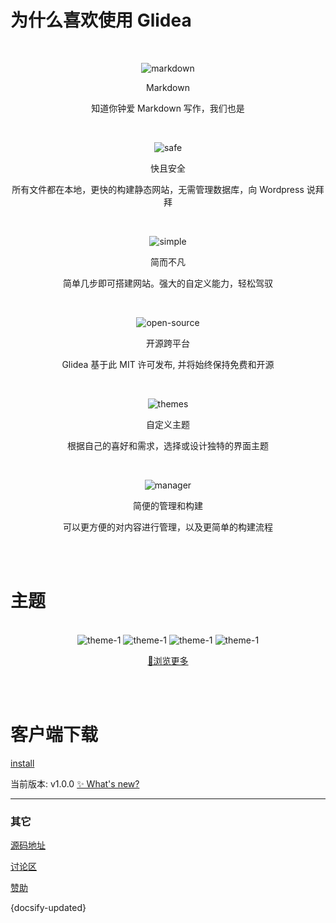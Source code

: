 # 为什么喜欢使用 Glidea <!-- {docsify-ignore-all} -->

<div align="center">

  <br/>

  ![markdown](./assets/images/markdown.svg ':class=img-normal')

  <p class="p-big">Markdown</p>

  知道你钟爱 Markdown 写作，我们也是

  <br/>

  ![safe](./assets/images/safe.svg ':class=img-normal')

  <p class="p-big">快且安全</p>

  所有文件都在本地，更快的构建静态网站，无需管理数据库，向 Wordpress 说拜拜

  <br/>

  ![simple](./assets/images/simple.svg ':class=img-normal')

  <p class="p-big">简而不凡</p>

  简单几步即可搭建网站。强大的自定义能力，轻松驾驭

  <br/>

  ![open-source](./assets/images/open-source.svg ':class=img-normal')

  <p class="p-big">开源跨平台</p>

  Glidea 基于此 MIT 许可发布, 并将始终保持免费和开源

  <br/>

  ![themes](./assets/images/themes.svg ':class=img-normal')

  <p class="p-big">自定义主题</p>

  根据自己的喜好和需求，选择或设计独特的界面主题

  <br/>

  ![manager](./assets/images/manager.svg ':class=img-normal')

  <p class="p-big">简便的管理和构建</p>

  可以更方便的对内容进行管理，以及更简单的构建流程

</div>

<br/>
<br/>

# 主题

<div align="center">
  <br/>
  <div class="img-theme-list">
    <img class="img-theme" src="./assets/images/background_14.jpg" alt="theme-1"/>
    <img class="img-theme" src="./assets/images/background_14.jpg" alt="theme-1"/>
    <img class="img-theme" src="./assets/images/background_14.jpg" alt="theme-1"/>
    <img class="img-theme" src="./assets/images/background_14.jpg" alt="theme-1"/>
  </div>

  [👗浏览更多](/zh-cn/themes/ ':class=a-button-cover')

</div>

<br/>
<br/>

# 客户端下载

[install](./commont/install.md ':include')

当前版本: v1.0.0 [✨ What's new?](https://github.com/wonder-light/glidea/releases)


______

### 其它

[源码地址](https://github.com/wonder-light/glidea)

[讨论区](https://github.com/wonder-light/glidea/discussions/3)

[赞助]()

<p>{docsify-updated}</p>